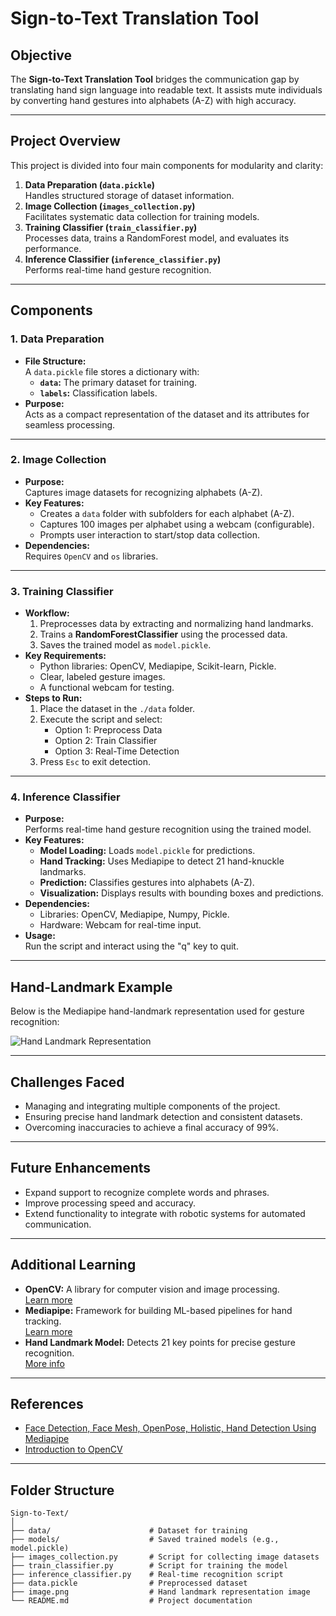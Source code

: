 # Sign-to-Text Translation Tool

## Objective

The **Sign-to-Text Translation Tool** bridges the communication gap by translating hand sign language into readable text. It assists mute individuals by converting hand gestures into alphabets (A-Z) with high accuracy.

---

## Project Overview

This project is divided into four main components for modularity and clarity:

1. **Data Preparation (`data.pickle`)**  
   Handles structured storage of dataset information.
2. **Image Collection (`images_collection.py`)**  
   Facilitates systematic data collection for training models.
3. **Training Classifier (`train_classifier.py`)**  
   Processes data, trains a RandomForest model, and evaluates its performance.
4. **Inference Classifier (`inference_classifier.py`)**  
   Performs real-time hand gesture recognition.

---

## Components

### 1. Data Preparation
- **File Structure:**  
  A `data.pickle` file stores a dictionary with:  
  - **`data`:** The primary dataset for training.  
  - **`labels`:** Classification labels.  
- **Purpose:**  
  Acts as a compact representation of the dataset and its attributes for seamless processing.

---

### 2. Image Collection
- **Purpose:**  
  Captures image datasets for recognizing alphabets (A-Z).  
- **Key Features:**  
  - Creates a `data` folder with subfolders for each alphabet (A-Z).  
  - Captures 100 images per alphabet using a webcam (configurable).  
  - Prompts user interaction to start/stop data collection.  
- **Dependencies:**  
  Requires `OpenCV` and `os` libraries.

---

### 3. Training Classifier
- **Workflow:**  
  1. Preprocesses data by extracting and normalizing hand landmarks.  
  2. Trains a **RandomForestClassifier** using the processed data.  
  3. Saves the trained model as `model.pickle`.  
- **Key Requirements:**  
  - Python libraries: OpenCV, Mediapipe, Scikit-learn, Pickle.  
  - Clear, labeled gesture images.  
  - A functional webcam for testing.  
- **Steps to Run:**  
  1. Place the dataset in the `./data` folder.  
  2. Execute the script and select:  
     - Option 1: Preprocess Data  
     - Option 2: Train Classifier  
     - Option 3: Real-Time Detection  
  3. Press `Esc` to exit detection.

---

### 4. Inference Classifier
- **Purpose:**  
  Performs real-time hand gesture recognition using the trained model.  
- **Key Features:**  
  - **Model Loading:** Loads `model.pickle` for predictions.  
  - **Hand Tracking:** Uses Mediapipe to detect 21 hand-knuckle landmarks.  
  - **Prediction:** Classifies gestures into alphabets (A-Z).  
  - **Visualization:** Displays results with bounding boxes and predictions.  
- **Dependencies:**  
  - Libraries: OpenCV, Mediapipe, Numpy, Pickle.  
  - Hardware: Webcam for real-time input.  
- **Usage:**  
  Run the script and interact using the "q" key to quit.

---

## Hand-Landmark Example

Below is the Mediapipe hand-landmark representation used for gesture recognition:

![Hand Landmark Representation](image.png)

---

## Challenges Faced

- Managing and integrating multiple components of the project.  
- Ensuring precise hand landmark detection and consistent datasets.  
- Overcoming inaccuracies to achieve a final accuracy of 99%.

---

## Future Enhancements

- Expand support to recognize complete words and phrases.  
- Improve processing speed and accuracy.  
- Extend functionality to integrate with robotic systems for automated communication.

---

## Additional Learning

- **OpenCV:** A library for computer vision and image processing.  
  [Learn more](https://www.youtube.com/watch?v=7irSQuL24qY)  
- **Mediapipe:** Framework for building ML-based pipelines for hand tracking.  
  [Learn more](https://www.youtube.com/watch?v=VDCdWwldlx4)  
- **Hand Landmark Model:** Detects 21 key points for precise gesture recognition.  
  [More info](https://google.github.io/mediapipe/solutions/hands.html)

---

## References

- [Face Detection, Face Mesh, OpenPose, Holistic, Hand Detection Using Mediapipe](https://www.youtube.com/watch?v=VDCdWwldlx4)  
- [Introduction to OpenCV](https://www.youtube.com/watch?v=7irSQuL24qY)

---

## Folder Structure

```plaintext
Sign-to-Text/
│
├── data/                      # Dataset for training
├── models/                    # Saved trained models (e.g., model.pickle)
├── images_collection.py       # Script for collecting image datasets
├── train_classifier.py        # Script for training the model
├── inference_classifier.py    # Real-time recognition script
├── data.pickle                # Preprocessed dataset
├── image.png                  # Hand landmark representation image
└── README.md                  # Project documentation
